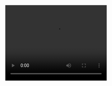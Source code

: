 <video width="320" height="240" controls>
  <source src="./assets/anichin-bypasser.mp4" type="video/mp4">
</video>
